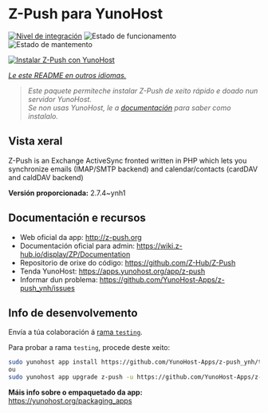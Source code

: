 <!--
NOTA: Este README foi creado automáticamente por <https://github.com/YunoHost/apps/tree/master/tools/readme_generator>
NON debe editarse manualmente.
-->

# Z-Push para YunoHost

[![Nivel de integración](https://dash.yunohost.org/integration/z-push.svg)](https://ci-apps.yunohost.org/ci/apps/z-push/) ![Estado de funcionamento](https://ci-apps.yunohost.org/ci/badges/z-push.status.svg) ![Estado de mantemento](https://ci-apps.yunohost.org/ci/badges/z-push.maintain.svg)

[![Instalar Z-Push con YunoHost](https://install-app.yunohost.org/install-with-yunohost.svg)](https://install-app.yunohost.org/?app=z-push)

*[Le este README en outros idiomas.](./ALL_README.md)*

> *Este paquete permíteche instalar Z-Push de xeito rápido e doado nun servidor YunoHost.*  
> *Se non usas YunoHost, le a [documentación](https://yunohost.org/install) para saber como instalalo.*

## Vista xeral

Z-Push is an Exchange ActiveSync fronted written in PHP which lets you synchronize emails (IMAP/SMTP backend) and calendar/contacts (cardDAV and caldDAV backend)


**Versión proporcionada:** 2.7.4~ynh1
## Documentación e recursos

- Web oficial da app: <http://z-push.org>
- Documentación oficial para admin: <https://wiki.z-hub.io/display/ZP/Documentation>
- Repositorio de orixe do código: <https://github.com/Z-Hub/Z-Push>
- Tenda YunoHost: <https://apps.yunohost.org/app/z-push>
- Informar dun problema: <https://github.com/YunoHost-Apps/z-push_ynh/issues>

## Info de desenvolvemento

Envía a túa colaboración á [rama `testing`](https://github.com/YunoHost-Apps/z-push_ynh/tree/testing).

Para probar a rama `testing`, procede deste xeito:

```bash
sudo yunohost app install https://github.com/YunoHost-Apps/z-push_ynh/tree/testing --debug
ou
sudo yunohost app upgrade z-push -u https://github.com/YunoHost-Apps/z-push_ynh/tree/testing --debug
```

**Máis info sobre o empaquetado da app:** <https://yunohost.org/packaging_apps>

